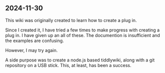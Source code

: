 ## 2024-11-30

This wiki was originally created to learn how to create a plug in.

Since I created it, I have tried a few times to make progress with creating a plug in. I have given up an all of these. The documention is insufficient and the examples are confusing.

However, I may try again.

A side purpose was to create a node.js based tiddlywiki, along with a git repository on a USB stick. This, at least, has been a success.
